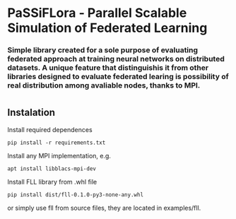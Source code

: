 # PaSSiFLora - Parallel Scalable Simulation of Federated Learning

### Simple library created for a sole purpose of evaluating federated approach at training neural networks on distributed datasets. A unique feature that distinguishis it from other libraries designed to evaluate federated learing is possibility of real distribution among avaliable nodes, thanks to MPI.  

#

## Instalation
Install required dependences

`pip install -r requirements.txt`

Install any MPI implementation, e.g.

`apt install libblacs-mpi-dev`

Install FLL library from .whl file

`pip install dist/fll-0.1.0-py3-none-any.whl`

or simply use fll from source files, they are located in examples/fll.

#

<!-- Basic idea behind how FLL is creating a Process object in each process run. Those processes communicate using MPI. There is always one Server, and multiple Clients or MultiClients. 

There are 2 possible ways of running federated learning using this library, depending on the number of clients and on the size of datasets. 

1. If number of clients is small enough to symulate each client as a seperate process and dataset is small enough that 'server' process can load it and than distribute is among clients.
-Use Client class (not MulitClient),
-Provide full dataset, not divided into clients (downside of this approach is that dataset will be distributed randomly and equally among clients).

2. If number of clients in a dataset is very large or dataset is simply too big to be loaded by a single process:
-Use MultiClient class (not Client), each MultiClient process will simulate multiple clients,
-Divide the dataset (divided into client datasets) by yourselt and provide it to each node,
-Each client will have data divided by you, so you can distribute how you like),
-Usually, run one MultiClient process per node (though it is not required). -->
